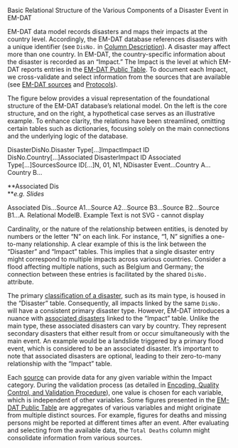 Basic Relational Structure of the Various Components of a Disaster Event in EM-DAT

EM-DAT data model records disasters and maps their impacts at the country level. Accordingly, the EM-DAT database references disasters with a unique identifier (see `DisNo.` in [Column Description](https://doc.emdat.be/docs/data-structure-and-content/emdat-public-table/#column-description)). A disaster may affect more than one country. In EM-DAT, the country-specific information about the disaster is recorded as an “Impact.” The Impact is the level at which EM-DAT reports entries in the [EM-DAT Public Table](https://doc.emdat.be/docs/data-structure-and-content/emdat-public-table/). To document each Impact, we cross-validate and select information from the sources that are available (see [EM-DAT sources](https://doc.emdat.be/docs/data-structure-and-content/emdat-sources/) and [Protocols](https://doc.emdat.be/docs/protocols/)).

The figure below provides a visual representation of the foundational structure of the EM-DAT database’s relational model. On the left is the core structure, and on the right, a hypothetical case serves as an illustrative example. To enhance clarity, the relations have been streamlined, omitting certain tables such as dictionaries, focusing solely on the main connections and the underlying logic of the database.

DisasterDisNo.Disaster Type\[…\]ImpactImpact ID DisNo.Country\[…\]Associated DisasterImpact ID Associated Type\[…\]SourcesSource ID\[…\]N, 01, N1, NDisaster Event…Country A…Country B…

**Associated Dis  
**_e.g. Slides_  

Associated Dis…Source A1…Source A2…Source B3…Source B2…Source B1…A. Relational ModelB. Example Text is not SVG - cannot display

Cardinality, or the nature of the relationship between entities, is denoted by numbers or the letter “N” on each link. For instance, “1, N” signifies a one-to-many relationship. A clear example of this is the link between the “Disaster” and “Impact” tables. This implies that a single disaster entry might correspond to multiple impacts across various countries. Consider a flood affecting multiple nations, such as Belgium and Germany; the connection between these entries is facilitated by the shared `DisNo.` attribute.

The primary [classification of a disaster](https://doc.emdat.be/docs/data-structure-and-content/disaster-classification-system/), such as its main type, is housed in the “Disaster” table. Consequently, all impacts linked by the same `DisNo.` will have a consistent primary disaster type. However, EM-DAT introduces a nuance with [associated disasters](https://doc.emdat.be/docs/data-structure-and-content/disaster-classification-system/#associated-disasters) linked to the “Impact” table. Unlike the main type, these associated disasters can vary by country. They represent secondary disasters that either result from or occur simultaneously with the main event. An example would be a landslide triggered by a primary flood event, which is considered to be an associated disaster. It’s important to note that associated disasters are optional, leading to their zero-to-many relationship with the “Impact” table.

Each [source](https://doc.emdat.be/docs/data-structure-and-content/emdat-sources/) can provide data for any given variable within the Impact category. During the validation process (as detailed in [Encoding, Quality Control, and Validation Procedure](https://doc.emdat.be/docs/protocols/encoding-qc-and-validation/)), one value is chosen for each variable, which is independent of other variables. Some figures presented in the [EM-DAT Public Table](https://doc.emdat.be/docs/data-structure-and-content/emdat-public-table/) are aggregates of various variables and might originate from multiple distinct sources. For example, figures for deaths and missing persons might be reported at different times after an event. After evaluating and selecting from the available data, the `Total Deaths` column might consolidate information from various sources.